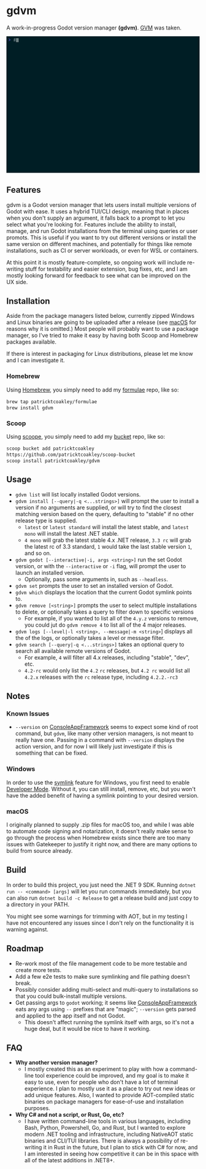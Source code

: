 # gdvm

A work-in-progress Godot version manager **(gdvm)**. [GVM](https://github.com/moovweb/gvm) was taken.

![sizzler](./assets/gdvm.gif)

## Features

gdvm is a Godot version manager that lets users install multiple versions of Godot with ease. It uses a hybrid TUI/CLI design, 
meaning that in places when you don't supply an argument, it falls back to a prompt to let you select what you're looking for. 
Features include the ability to install, manage, and run Godot installations from the terminal using queries or user promots. 
This is useful if you want to try out different versions or install the same version on different machines, and potentially 
for things like remote installations, such as CI or server workloads, or even for WSL or containers. 

At this point it is mostly feature-complete, so ongoing work will include re-writing stuff for testability and easier extension,
bug fixes, etc, and I am mostly looking forward for feedback to see what can be improved on the UX side.

## Installation

Aside from the package managers listed below, currently zipped Windows and Linux binaries are going to be uploaded after 
a release (see [macOS](#macos) for reasons why it is omitted.) Most people will probably want to use a package manager, 
so I've tried to make it easy by having both Scoop and Homebrew packages available. 

If there is interest in packaging for Linux distributions, please let me know and I can investigate it.

### Homebrew

Using [Homebrew](https://brew.sh), you simply need to add my [formulae](https://github.com/patricktcoakley/homebrew-forumlae) repo, like so:
```shell
brew tap patricktcoakley/formulae
brew install gdvm
```

### Scoop

Using [scoope](https://scoop.sh), you simply need to add my [bucket](https://github.com/patricktcoakley/bucket) repo, like so:

```shell
scoop bucket add patricktcoakley https://github.com/patricktcoakley/scoop-bucket
scoop install patricktcoakley/gdvm
```

## Usage

- `gdvm list`  will list locally installed Godot versions.
- `gdvm install [--query|-q <...strings>]` will prompt the user to install a version if no arguments are supplied, or will
  try to find the closest matching version based on the query, defaulting to "stable" if no other release type is supplied. 
  - `latest` or `latest standard` will install the latest stable, and `latest mono` will install the latest .NET stable.        
  - `4 mono` will grab the latest stable 4.x .NET release, `3.3 rc` will grab the latest rc of 3.3 standard, `1` would take the last stable version `1`, and so on.
- `gdvm godot [--interactive|-i, args <string>]` run the set Godot version, or with the `--interactive` or `-i` flag, will prompt the user to launch an installed version.
  - Optionally, pass some arguments in, such as `--headless`.
- `gdvm set` prompts the user to set an installed version of Godot.
- `gdvm which` displays the location that the current Godot symlink points to.
- `gdvm remove [<string>]` prompts the user to select multiple installations to delete, or optionally takes a query to filter down to specific versions
  - For example, if you wanted to list all of the `4.y.z` versions to remove, you could jut do `gdvm remove 4` to list all of the 4 major releases.
- `gdvm logs [--level|-l <string>, --message|-m <string>`] displays all the of the logs, or optionally takes a level or message filter.
- `gdvm search [--query|-q <...strings>]` takes an optional query to search all available remote versions of Godot.
  - For example, `4` will filter all 4.x releases, including "stable", "dev", etc. 
  - `4.2-rc` would only list the `4.2` `rc` releases, but `4.2 rc` would list all `4.2.x` releases with the `rc` release type, including `4.2.2.-rc3`

## Notes

### Known Issues

- `--version` on [ConsoleAppFramework](https://github.com/Cysharp/ConsoleAppFramework) seems to expect some kind of root command,
  but `gdvm`, like many other version managers, is not meant to really have one. Passing in a command with `--version` displays the action version,
  and for now I will likely just investigate if this is something that can be fixed.

### Windows

In order to use the [symlink](https://en.wikipedia.org/wiki/Symbolic_link) feature for Windows, you first need to
enable [Developer Mode](https://learn.microsoft.com/en-us/windows/apps/get-started/enable-your-device-for-development).
Without it, you can still install, remove, etc, but you won't have the added benefit of having a symlink pointing to your
desired version.

### macOS

I originally planned to supply .zip files for macOS too, and while I was able to automate code signing and notarization,
it doesn't really make sense to go through the process when Homebrew exists since there are too many issues with Gatekeeper to
justify it right now, and there are many options to build from source already.

## Build

In order to build this project, you just need the .NET 9 SDK. Running `dotnet run -- <command> [args]` will let you run
commands immediately, but you can also run `dotnet build -c Release` to get a release build and just copy to a
directory in your PATH.

You might see some warnings for trimming with AOT, but in my testing I have not encountered any issues since I don't rely
on the functionality it is warning against.

## Roadmap
- Re-work most of the file management code to be more testable and create more tests.
- Add a few e2e tests to make sure symlinking and file pathing doesn't break.
- Possibly consider adding multi-select and multi-query to installations so that you could bulk-install multiple versions.
- Get passing args to `godot` working; it seems like [ConsoleAppFramework](https://github.com/Cysharp/ConsoleAppFramework) 
  eats any args using `--` prefixes that are "magic"; `--version` gets parsed and applied to the app itself and not Godot.
  - This doesn't affect running the symlink itself with args, so it's not a huge deal, but it would be nice to have it working.

## FAQ

- **Why another version manager?**
  - I mostly created this as an experiment to play with how a command-line tool experience could be improved, and my
    goal is to make it easy to use, even for people who don't have a lot of terminal experience. I plan to mostly use it
    as a place to try out new ideas or add unique features. Also, I wanted to provide AOT-compiled static binaries on
    package managers for ease-of-use and installation purposes.
- **Why C# and not a script, or Rust, Go, etc?**
  - I have written command-line tools in various languages, including Bash, Python, Powershell, Go, and Rust, 
    but I wanted to explore modern .NET tooling and infrastructure, including NativeAOT static binaries and CLI/TUI libraries. 
    There is always a possibility of re-writing it in Rust in the future, but I plan to stick with C# for now, and I am 
    interested in seeing how competitive it can be in this space with all of the latest additions in .NET8+.
